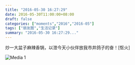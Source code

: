 ```yaml
---
title: "2016-05-30 16:27:29"
date: 2016-05-30T11:00:00+08:00
draft: false
categories: ["moments","2016","2016-05"]
tags: ["朋友圈","生活记录"]
summary: "2016-05-30 16:27:29..."
---
```


炒一大盆子麻辣香锅，以泄今天小伙伴放我市井鸽子的奋！[怄火]

![Media 1](/Moments/photos/2016-05-30/201605301627290.jpg)

